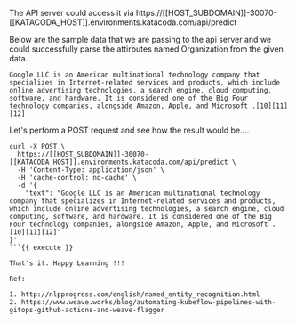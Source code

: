 The API server could access it via https://[[HOST_SUBDOMAIN]]-30070-[[KATACODA_HOST]].environments.katacoda.com/api/predict

Below are the sample data that we are passing to the api server and we could successfully parse the attirbutes named Organization from the given data.

```
Google LLC is an American multinational technology company that specializes in Internet-related services and products, which include online advertising technologies, a search engine, cloud computing, software, and hardware. It is considered one of the Big Four technology companies, alongside Amazon, Apple, and Microsoft .[10][11][12]
```

Let's perform a POST request and see how the result would be....

```
curl -X POST \
  https://[[HOST_SUBDOMAIN]]-30070-[[KATACODA_HOST]].environments.katacoda.com/api/predict \
  -H 'Content-Type: application/json' \
  -H 'cache-control: no-cache' \
  -d '{
	"text": "Google LLC is an American multinational technology company that specializes in Internet-related services and products, which include online advertising technologies, a search engine, cloud computing, software, and hardware. It is considered one of the Big Four technology companies, alongside Amazon, Apple, and Microsoft .[10][11][12]"
}'
```{{ execute }}

That's it. Happy Learning !!!

Ref: 

1. http://nlpprogress.com/english/named_entity_recognition.html
2. https://www.weave.works/blog/automating-kubeflow-pipelines-with-gitops-github-actions-and-weave-flagger 

